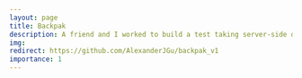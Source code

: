 ```yaml
---
layout: page
title: Backpak
description: A friend and I worked to build a test taking server-side dynamic web app for professors to facilitate exams for their students. I implemented backend APIs to create and store user accounts with MongoDB, while also managing the creation and designation of exams to unique courses. With the student user flow near complete, we are working on developing an easy-to-use grading interface for teaching assistants to score and export student grades. 
img: 
redirect: https://github.com/AlexanderJGu/backpak_v1
importance: 1
---
```


